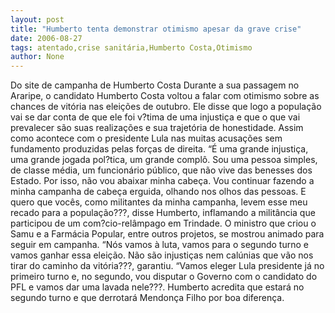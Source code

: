 ```yaml
---
layout: post
title: "Humberto tenta demonstrar otimismo apesar da grave crise"
date: 2006-08-27
tags: atentado,crise sanitária,Humberto Costa,Otimismo
author: None
---
```

Do site de campanha de Humberto Costa
Durante a sua passagem no Araripe, o candidato Humberto Costa voltou a falar com otimismo sobre as chances de vitória nas eleições de outubro. Ele disse que logo a população vai se dar conta de que ele foi v?tima de uma injustiça e que o que vai prevalecer são suas realizações e sua trajetória de honestidade. Assim como acontece com o presidente Lula nas muitas acusações sem fundamento produzidas pelas forças de direita. 
“É uma grande injustiça, uma grande jogada pol?tica, um grande complô. Sou uma pessoa simples, de classe média, um funcionário público, que não vive das benesses dos Estado. Por isso, não vou abaixar minha cabeça. Vou continuar fazendo a minha campanha de cabeça erguida, olhando nos olhos das pessoas. E quero que vocês, como militantes da minha campanha, levem esse meu recado para a população???, disse Humberto, inflamando a militância que participou de um com?cio-relâmpago em Trindade. 
O ministro que criou o Samu e a Farmácia Popular, entre outros projetos, se mostrou animado para seguir em campanha. “Nós vamos à luta, vamos para o segundo turno e vamos ganhar essa eleição. Não são injustiças nem calúnias que vão nos tirar do caminho da vitória???, garantiu. “Vamos eleger Lula presidente já no primeiro turno e, no segundo, vou disputar o Governo com o candidato do PFL e vamos dar uma lavada nele???. Humberto acredita que estará no segundo turno e que derrotará Mendonça Filho por boa diferença. 